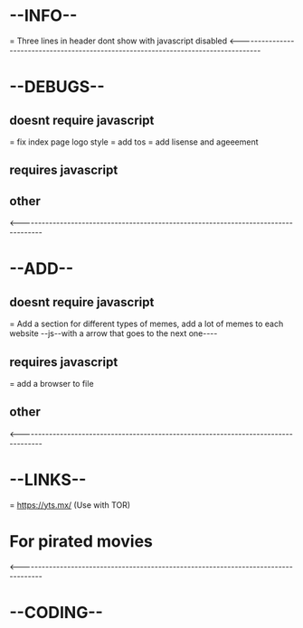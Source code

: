 #    --INFO--
= Three lines in header dont show with javascript disabled
<------------------------------------------------------------------------------------
#    --DEBUGS--
## doesnt require javascript
= fix index page logo style
= add tos
= add lisense and ageeement

## requires javascript

## other
<------------------------------------------------------------------------------------
#    --ADD--
## doesnt require javascript
= Add a section for different types of memes, add a lot of memes to each website --js--with a arrow that goes to the next one----

## requires javascript
= add a browser to file

## other
<------------------------------------------------------------------------------------
#   --LINKS--
= https://yts.mx/ (Use with TOR)
# For pirated movies
<------------------------------------------------------------------------------------

#    --CODING--
